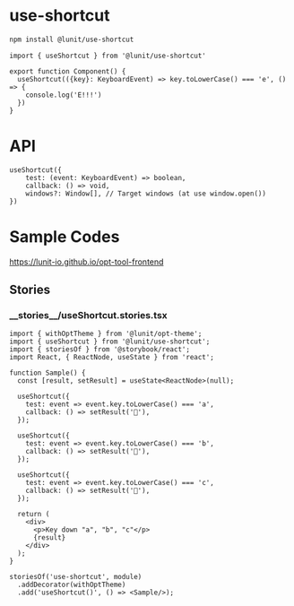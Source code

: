 # use-shortcut

```sh
npm install @lunit/use-shortcut
```

```tsx
import { useShortcut } from '@lunit/use-shortcut'

export function Component() {
  useShortcut(({key}: KeyboardEvent) => key.toLowerCase() === 'e', () => {
    console.log('E!!!')
  })
}
```

# API

```
useShortcut({
    test: (event: KeyboardEvent) => boolean,
    callback: () => void,
    windows?: Window[], // Target windows (at use window.open())
})
```

# Sample Codes

<https://lunit-io.github.io/opt-tool-frontend>

## Stories

<!-- import **/*.stories.{ts,tsx} --title-tag h3 -->

### \_\_stories\_\_/useShortcut.stories.tsx


```tsx
import { withOptTheme } from '@lunit/opt-theme';
import { useShortcut } from '@lunit/use-shortcut';
import { storiesOf } from '@storybook/react';
import React, { ReactNode, useState } from 'react';

function Sample() {
  const [result, setResult] = useState<ReactNode>(null);
  
  useShortcut({
    test: event => event.key.toLowerCase() === 'a',
    callback: () => setResult('🍏'),
  });
  
  useShortcut({
    test: event => event.key.toLowerCase() === 'b',
    callback: () => setResult('🍌'),
  });
  
  useShortcut({
    test: event => event.key.toLowerCase() === 'c',
    callback: () => setResult('🍒'),
  });
  
  return (
    <div>
      <p>Key down "a", "b", "c"</p>
      {result}
    </div>
  );
}

storiesOf('use-shortcut', module)
  .addDecorator(withOptTheme)
  .add('useShortcut()', () => <Sample/>);

```

<!-- importend -->